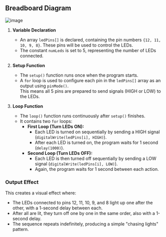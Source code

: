## Breadboard Diagram
![image](https://github.com/user-attachments/assets/b53d4194-ec74-4cd0-8220-963a333cef1c)

1. **Variable Declaration**
   - An array `ledPins[]` is declared, containing the pin numbers `{12, 11, 10, 9, 8}`. These pins will be used to control the LEDs.
   - The constant `numLeds` is set to 5, representing the number of LEDs connected.

2. **Setup Function**
   - The `setup()` function runs once when the program starts.
   - A `for` loop is used to configure each pin in the `ledPins[]` array as an output using `pinMode()`.  
     This means all 5 pins are prepared to send signals (HIGH or LOW) to the LEDs.

3. **Loop Function**
   - The `loop()` function runs continuously after `setup()` finishes.
   - It contains two `for` loops:
     - **First Loop (Turn LEDs ON):**
       - Each LED is turned on sequentially by sending a HIGH signal (`digitalWrite(ledPins[i], HIGH)`).
       - After each LED is turned on, the program waits for 1 second (`delay(1000)`).
     - **Second Loop (Turn LEDs OFF):**
       - Each LED is then turned off sequentially by sending a LOW signal (`digitalWrite(ledPins[i], LOW)`).
       - Again, the program waits for 1 second between each action.

### Output Effect
This creates a visual effect where:
- The LEDs connected to pins 12, 11, 10, 9, and 8 light up one after the other, with a 1-second delay between each.
- After all are lit, they turn off one by one in the same order, also with a 1-second delay.
- The sequence repeats indefinitely, producing a simple "chasing lights" pattern.
